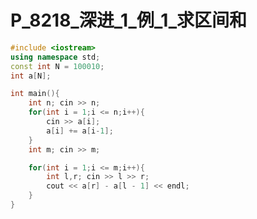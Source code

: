 # P_8218_深进_1_例_1_求区间和

<style scoped>
@import '/public/css/cpp.css';
</style>


```cpp
#include <iostream>
using namespace std;
const int N = 100010;
int a[N];

int main(){
    int n; cin >> n;
    for(int i = 1;i <= n;i++){
        cin >> a[i];
        a[i] += a[i-1];
    }
    int m; cin >> m;

    for(int i = 1;i <= m;i++){
        int l,r; cin >> l >> r;
        cout << a[r] - a[l - 1] << endl;
    }
}
```
    